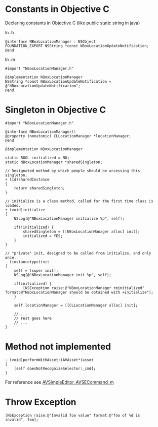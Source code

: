 # Constants in Objective C
Declaring constants in Objective C (like public static string in java)

In .h 
```objc
@interface NBoxLocationManager : NSObject
FOUNDATION_EXPORT NSString *const NBoxLocationUpdateNotification;
@end
```

In .m 
```objc
#import "NBoxLocationManager.h"

@implementation NBoxLocationManager
NSString *const NBoxLocationUpdateNotification = @"NBoxLocationUpdateNotification";
@end
```

# Singleton in Objective C

```objc
#import "NBoxLocationManager.h"

@interface NBoxLocationManager()
@property (nonatomic) CLLocationManager *locationManager;
@end

@implementation NBoxLocationManager

static BOOL initialized = NO;
static NBoxLocationManager *sharedSingleton;

// Designated method by which people should be accessing this singleton.
+ (id)sharedInstance
{
    return sharedSingleton;
}

// initialize is a class method, called for the first time class is loaded.
+ (void)initialize
{
    NSLog(@"NBoxLocationManager initialize %p", self);
    
    if(!initialized) {
        sharedSingleton = [[NBoxLocationManager alloc] init];
        initialized = YES;
    }
}

// "private" init, designed to be called from initialize, and only once.
- (instancetype)init
{
    self = [super init];
    NSLog(@"NBoxLocationManager init %p", self);

    if(initialized) {
        [NSException raise:@"NBoxLocationManager reinitialized" format:@"NBoxLocationManager should be obtained with +initialize"];
    }
    
    self.locationManager = [[CLLocationManager alloc] init];
    
    // ...
    // rest goes here
    // ...
}

```

# Method not implemented
```objc
- (void)performWithAsset:(AVAsset*)asset
{
	[self doesNotRecognizeSelector:_cmd];
}
```
For reference see [AVSimpleEditor_AVSECommand_m](https://developer.apple.com/library/ios/samplecode/avsimpleeditorios/Listings/AVSimpleEditor_AVSECommand_m.html)


# Throw Exception
```objc
[NSException raise:@"Invalid foo value" format:@"foo of %d is invalid", foo];
```
